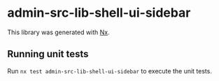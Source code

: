 # admin-src-lib-shell-ui-sidebar

This library was generated with [Nx](https://nx.dev).

## Running unit tests

Run `nx test admin-src-lib-shell-ui-sidebar` to execute the unit tests.
